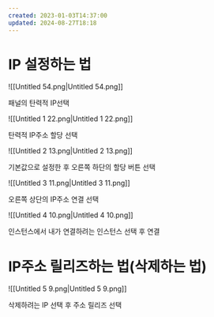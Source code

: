 ```yaml
---
created: 2023-01-03T14:37:00
updated: 2024-08-27T18:18
---
```

# IP 설정하는 법

![[Untitled 54.png|Untitled 54.png]]

패널의 탄력적 IP선택

![[Untitled 1 22.png|Untitled 1 22.png]]

탄력적 IP주소 할당 선택

  

![[Untitled 2 13.png|Untitled 2 13.png]]

기본값으로 설정한 후 오른쪽 하단의 할당 버튼 선택

  

  

![[Untitled 3 11.png|Untitled 3 11.png]]

오른쪽 상단의 IP주소 연결 선택

  

  

![[Untitled 4 10.png|Untitled 4 10.png]]

인스턴스에서 내가 연결하려는 인스턴스 선택 후 연결

  

  

# IP주소 릴리즈하는 법(삭제하는 법)

![[Untitled 5 9.png|Untitled 5 9.png]]

삭제하려는 IP 선택 후 주소 릴리즈 선택
